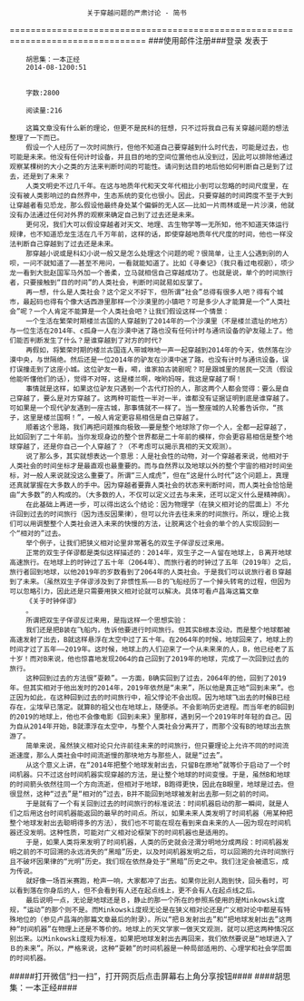                        关于穿越问题的严肃讨论 - 简书
================================================================================
###使用邮件注册###登录        发表于


        
        胡思集：一本正经
        2014-08-1200:51


        字数:2800

        阅读量:216

        这篇文章没有什么新的理论，但更不是民科的狂想，只不过将我自己有关穿越问题的想法整理了一下而已。
        假设一个人经历了一次时间旅行，但他不知道自己要穿越到什么时代去，可能是过去，也可能是未来。他没有任何计时设备，并且目的地的空间位置他也从没到过，因此可以排除他通过观察某棵树的大小之类的方法来判断时间的可能性。请问到达目的地后他如何判断自己是到了过去，还是到了未来？
        人类文明史不过几千年。在这与地质年代和天文年代相比小到可以忽略的时间尺度里，在没有被人类影响过的自然界中，生态系统的变化也很小。因此，只要穿越的时间跨度不至于大到让穿越者看见恐龙，那么假设他最终身处某个偏僻的无人区——比如一片雨林或是一片沙漠，他就没有办法通过任何对外界的观察来确定自己到了过去还是未来。
        更何况，我们大可以假设穿越者对天文、地理、古生物学等一无所知，他不知道天体运行规律，也不知道恐龙生活在几千万年前，这样的话，即使穿越地质年代尺度的时间，他也一样没法判断自己穿越到了过去还是未来。
        那穿越小说或是科幻小说一般又是怎么处理这个问题的呢？很简单，让主人公遇到别的人呗，一问不就知道了——甚至不用问，一看就能知道了。比如《寻秦记》（我只看过电视剧），项少龙一看到大批赵国军马外加一个善柔，立马就相信自己穿越成功了。也就是说，单个的时间旅行者，只要接触到“目的时间”的人类社会，判断时间就易如反掌了。
        再一想，什么是人类社会？这个定义不好下，但所谓“社会”总得有很多人吧？得有个城市，最起码也得有个像大话西游里那样一个沙漠里的小镇吧？可是多少人才能算是一个“人类社会”呢？一个人肯定不能算是一个人类社会吧？让我们假设这样一个情景：
        一个生活在繁荣时期楼兰古国的人穿越到了2014年的一个沙漠里（不是楼兰遗址的地方）与一位生活在2014年、c孤身一人在沙漠中迷了路也没有任何计时与通讯设备的驴友碰上了。他们能否判断发生了什么？是谁穿越到了对方的时代?
        再假如，将繁荣时期的楼兰古国连人带城咻地一声一起穿越到2014年的今天，依然落在沙漠中央，与世隔绝。然后还是一位2014年的驴友在沙漠中迷了路，也没有计时与通讯设备，误打误撞走到了这座小城。这位驴友一看，嗬，谁家拍古装剧呢？可是跟城里的居民一交流（假设他能听懂他们的话），觉得不对呀，这是楼兰啊，唉哟妈呀，我这是穿越了啊！
        事情就是这样，如果这位驴友只遇到一个古代打扮的人，那这两个人都会觉得：要么是自己穿越了，要么是对方穿越了。这两种可能性一半对一半，谁都没有证据证明到底是谁穿越了。可如果是一个现代驴友遇到一座古城，那事情就不一样了。当一整座城的人轮番告诉你，“孩子，这里是楼兰国啊！”，一般人肯定更容易相信是自己穿越了。
        顺着这个思路，我们再把问题推向极致——要是整个地球除了你一个人，全都一起穿越了，比如回到了二十年前。当你发现身边的整个世界都是二十年前的模样，你会更容易相信是整个地球穿越了，还是你自己一个人穿越了？（不考虑可以揭示真相的天文观测）。
        说了那么多，其实就想表达一个意思：人是社会性的动物，对一个穿越者来说，他相对于人类社会的时间坐标才是最直观也最重要的。而与自然界以及地球以外的整个宇宙的相对时间坐标，对一般人来说就没这么重要了。所谓“三人成虎”，但在“这是什么时代”这个问题上，真理还真就掌握在大多数人的手中。因为穿越者要靠人类社会的状态来判断时间，而人类社会恰恰是由“大多数”的人构成的。（大多数的人，不仅可以定义过去与未来，还可以定义什么是精神病）。
        在此基础上再进一步，可以得出这么个结论：因为物理学（在狭义相对论的层面上）不允许回到过去的时间旅行（因为违反因果律），但可以允许去往未来的时间旅行。所以，理论上我们可以用调整整个人类社会进入未来的快慢的方法，让脱离这个社会的单个的人实现回到一个“相对的”过去。
        举个例子，让我们把狭义相对论里非常著名的双生子佯谬反过来用。
        正常的双生子佯谬都是类似这样描述的：2014年，双生子之一Ａ留在地球上，Ｂ离开地球高速旅行。在地球上的时钟过了五十年（2064年）、而旅行者的时钟过了五年（2019年）之后，旅行者回到地球，以他2019年的岁数看到了2064年的人类社会。于是我们可以说旅行者Ｂ穿越到了未来。（虽然双生子佯谬涉及到了非惯性系——Ｂ的飞船经历了一个掉头转弯的过程，但因为可以忽略引力，因此还是只需要用狭义相对论就可以解决。具体可看卢昌海这篇文章
        《关于时钟佯谬》
        。
        所谓把双生子佯谬反过来用，是指这样一个思想实验：
        我们还是把B装在飞船内，告诉他要进行时间旅行。但其实B根本没动，而是整个地球都被高速发射了出去，B就这样悬浮在太空中过了五十年。在2064年的时候，地球回来了，地球上的时间才过了五年——2019年。这时候，地球上的人们迎来了一个从未来来的人，B，他已经老了五十岁！而对B来说，他也惊喜地发现2064的自己回到了2019年的地球，完成了一次回到过去的旅行。
        这种回到过去的方法很“耍赖”。一方面，B确实回到了过去，2064年的他，回到了2019年。但其实相对于他出发时的2014年，2019年依然是“未来”，所以他是真正地“回到未来”。也正因为如此，在这种回到过去的时间旅行中，祖父悖论不会出现。因为地球飞出去的时候B已经存在，尘埃早已落定。就算B的祖父也在地球上，随便杀。不会影响历史进程。而当年老的B回到的2019的地球上，他也不会像电影《回到未来》里那样，遇到另一个2019年时年轻的自己。因为自从2014年开始，B就漂浮在太空中，与整个人类社会分离开了，而那个没有B的地球出去旅游了。
        简单来说，虽然狭义相对论只允许前往未来的时间旅行，但只要理论上允许不同的时间流逝速度，那么人类社会中时间流逝慢的那块地方与那些人，就是“过去”。
        从这个意义上讲，在“2014年把整个地球发射出去，只留B在原地”就等价于启动了一个时间机器。只不过这台时间机器实现穿越的方法，是让整个地球的时间变慢。于是，虽然B和地球的时间箭头依然往同一个方向流逝，但相对于地球，B跑得更快，因此在B眼里，地球是过去。但很显然，这种“过去”是“相对的”过去，B并不能回到地球被发射出去那一刻之前的时间。
        于是就有了一个有关回到过去的时间旅行的标准说法：时间机器启动的那一瞬间，就是人们之后用这台时间机器能返回的最早的时间点。所以，如果未来人类发明了时间机器（用某种把整个地球发射出去聪明得多的方法），我们也不可能在现在看到来自未来的人——因为现在时间机器还没发明。这种性质，可能对广义相对论框架下的时间机器也是适用的。
        于是，如果人类将来发明了时间机器，人类的历史就会泾渭分明地分成两段：时间机器发明之前的不可回溯的永远消失的“黑暗”历史，以及时间机器发明之后，可以回溯的允许时间旅行且不破坏因果律的“光明”历史。我们现在依然身处于“黑暗”历史之中。我们注定会被遗忘，成为传说。
        就好像一场百米赛跑，枪声一响，大家都冲了出去。如果你比别人跑到快，回头看时，可以看到落在你身后的人，但不会看到有人还在起点线上，更不会有人在起点线之后。
        最后说明一点，无论是地球还是Ｂ，静止的那一个所在的参照系使用的是Minkowski度规，“运动”的那个则不是。而Minkowski度规无论是在狭义相对论还是广义相对论中都是有特殊地位的（参见卢昌海的那篇文章最后的附录）。所以“把Ｂ发射出去”和“把地球发射出去”这两种“时间机器”在物理上还是不等价的。地球上的天文学家一做天文观测，就可以把这两种情况区别出来。以Minkowski度规为标准，如果把地球发射出去再回来，我们依然要说是“地球进入了Ｂ的未来”。所以，严格来说，这种“耍赖”的时间机器是一种局部适用的、心理学和社会学层面的时间机器。
#####打开微信“扫一扫”，打开网页后点击屏幕右上角分享按钮####
        ####胡思集：一本正经####
      